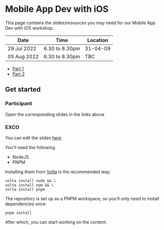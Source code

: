 # Mobile App Dev with iOS

This page contains the slides/resources you may need for our Mobile App Dev with iOS workshop.

| Date        | Time           | Location |
|-------------|----------------|----------|
| 29 Jul 2022 | 6.30 to 8.30pm | 31-04-09 |
| 05 Aug 2022 | 6.30 to 8.30pm | TBC      |


* [Part 1](/part-1)
* [Part 2](/part-2)

## Get started

### Participant

Open the corresponding slides in the links above

### EXCO

You can edit the slides [here](https://github.com/np-overflow/ios)

You'll need the following

* NodeJS
* PNPM

Installing them from [Volta](https://volta.sh) is the recommended way:

```shell
volta install node && \
volta install npm && \
volta install pnpm
```

The repository is set up as a PNPM workspace, so you'll only need to install dependencies once:

```shell
pnpm install
```

After which, you can start working on the content.
